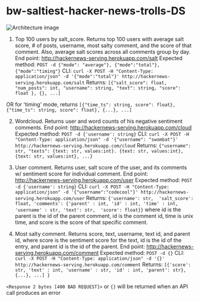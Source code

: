 # bw-saltiest-hacker-news-trolls-DS

![Architecture image](https://github.com/Saltiest-Hacker-News-Trolls/bw-saltiest-hacker-news-trolls-DS/blob/master/Architecture%20Image.png)

1. Top 100 users by salt_score. Returns top 100 users with average salt score, # of posts, username, most salty comment, and the score of that comment.  Also, average salt scores across all comments group by day.
End point: http://hackernews-serving.herokuapp.com/salt
Expected method: `POST -d {"mode": "average"}, {"mode":"total"},  {"mode":"timing"}`
CLI: `curl -X POST -H "Content-Type: application/json" -d '{"mode":"total"}' http://hackernews-serving.herokuapp.com/salt`
Returns: ```[{"salt_score": float,
              "num_posts": int,
              "username": string,
              "text": string,
              "score": float
              }, {}, ...]```

OR for 'timing' mode, returns
`[{"time_ts": string, score": float}, {"time_ts": string, score": float}, {...}, ...]`

2. Wordcloud. Returns user and word counts of his negative sentiment comments.
End point: http://hackernews-serving.herokuapp.com/cloud
Expected method: `POST -d {'username': string}`
CLI: ```curl -X POST -H "Content-Type: application/json" -d '{"username": "swombat"}' http://hackernews-serving.herokuapp.com/cloud```
Returns: ```{"username": str,
          "texts": {text: str, values:int}. {text: str, values:int}, {text: str, values:int}, ...}```

3. User comment. Returns user, salt score of the user, and its comments w/ sentiment score for individual comment.
End point: http://hackernews-serving.herokuapp.com/user
Expected method: `POST -d {'username': string}`
CLI: ```curl -X POST -H "Content-Type: application/json" -d '{"username":"codecool"}' http://hackernews-serving.herokuapp.com/user```
Returns: ```{'username': str, 
          'salt_score': float,
          'comments': {'parent' : int,
                       'id' : int,
                       'time' : int,
                       'username' : str,
                       'text': str, 
                       'score': float}}```
where id is the parent is the id of the parent comment, id is the comment id, time is unix time, and score is the score of that specific comment.

4. Most salty comment. Returns score, text, username, text id, and parent id, where score is the sentiment score for the text, id is the id of the entry, and parent id is the id of the parent.
End point: http://hackernews-serving.herokuapp.com/comment
Expected method: `POST -d {}`
CLI: `curl -X POST -H "Content-Type: application/json" -d '{}' http://hackernews-serving.herokuapp.com/comment`
Returns: ```[{'score': str, 'text' : int, 'username' : str, 'id' : int, 'parent': str}, {...}, ...]
}```


`<Response 2 bytes [400 BAD REQUEST]>` or `{}` will be returned when an API call produces an error
